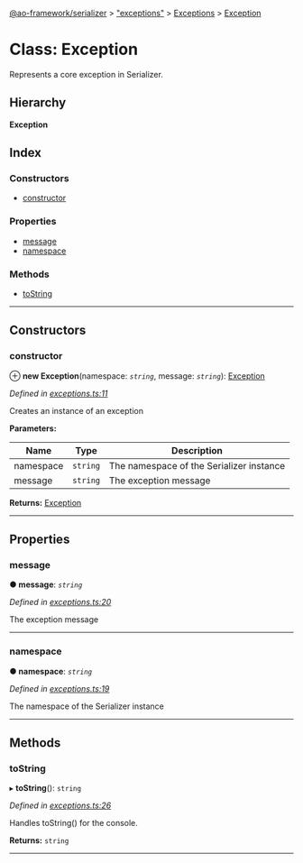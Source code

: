 [@ao-framework/serializer](../README.md) > ["exceptions"](../modules/_exceptions_.md) > [Exceptions](../modules/_exceptions_.exceptions.md) > [Exception](../classes/_exceptions_.exceptions.exception.md)

# Class: Exception

Represents a core exception in Serializer.

## Hierarchy

**Exception**

## Index

### Constructors

* [constructor](_exceptions_.exceptions.exception.md#constructor)

### Properties

* [message](_exceptions_.exceptions.exception.md#message)
* [namespace](_exceptions_.exceptions.exception.md#namespace)

### Methods

* [toString](_exceptions_.exceptions.exception.md#tostring)

---

## Constructors

<a id="constructor"></a>

###  constructor

⊕ **new Exception**(namespace: *`string`*, message: *`string`*): [Exception](_exceptions_.exceptions.exception.md)

*Defined in [exceptions.ts:11](https://github.com/ao-framework/serializer/blob/0fbfd46/src/exceptions.ts#L11)*

Creates an instance of an exception

**Parameters:**

| Name | Type | Description |
| ------ | ------ | ------ |
| namespace | `string` |  The namespace of the Serializer instance |
| message | `string` |  The exception message |

**Returns:** [Exception](_exceptions_.exceptions.exception.md)

___

## Properties

<a id="message"></a>

###  message

**● message**: *`string`*

*Defined in [exceptions.ts:20](https://github.com/ao-framework/serializer/blob/0fbfd46/src/exceptions.ts#L20)*

The exception message

___
<a id="namespace"></a>

###  namespace

**● namespace**: *`string`*

*Defined in [exceptions.ts:19](https://github.com/ao-framework/serializer/blob/0fbfd46/src/exceptions.ts#L19)*

The namespace of the Serializer instance

___

## Methods

<a id="tostring"></a>

###  toString

▸ **toString**(): `string`

*Defined in [exceptions.ts:26](https://github.com/ao-framework/serializer/blob/0fbfd46/src/exceptions.ts#L26)*

Handles toString() for the console.

**Returns:** `string`

___

